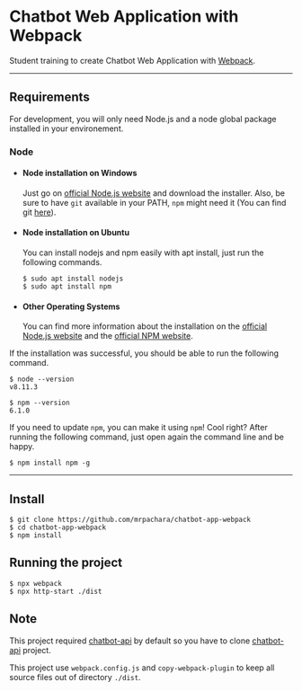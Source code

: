# Chatbot Web Application with Webpack

Student training to create Chatbot Web Application with [Webpack](https://webpack.js.org/).

---
## Requirements

For development, you will only need Node.js and a node global package installed in your environement.

### Node
- #### Node installation on Windows

  Just go on [official Node.js website](https://nodejs.org/) and download the installer.
Also, be sure to have `git` available in your PATH, `npm` might need it (You can find git [here](https://git-scm.com/)).

- #### Node installation on Ubuntu

  You can install nodejs and npm easily with apt install, just run the following commands.

      $ sudo apt install nodejs
      $ sudo apt install npm

- #### Other Operating Systems
  You can find more information about the installation on the [official Node.js website](https://nodejs.org/) and the [official NPM website](https://npmjs.org/).

If the installation was successful, you should be able to run the following command.

    $ node --version
    v8.11.3

    $ npm --version
    6.1.0

If you need to update `npm`, you can make it using `npm`! Cool right? After running the following command, just open again the command line and be happy.

    $ npm install npm -g
---

## Install

    $ git clone https://github.com/mrpachara/chatbot-app-webpack
    $ cd chatbot-app-webpack
    $ npm install

## Running the project

    $ npx webpack
    $ npx http-start ./dist

## Note

This project required [chatbot-api](https://github.com/mrpachara/chatbot-api) by default so you have to clone [chatbot-api](https://github.com/mrpachara/chatbot-api) project.

This project use `webpack.config.js` and `copy-webpack-plugin` to keep all source files out of directory `./dist`.
